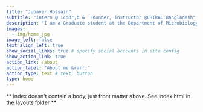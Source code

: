```yaml
---
title: "Jubayer Hossain"
subtitle: "Intern @ icddr,b &  Founder, Instructor @CHIRAL Bangladesh"
description: "I am a Graduate student at the Department of Microbiology at Jagannath University, Dhaka. I am also the founder of CHIRAL Bangladesh, a non-profit organization dedicated to health research to improve lives in Bangladesh."
images:
  - img/home.jpg
image_left: false
text_align_left: true
show_social_links: true # specify social accounts in site config
show_action_link: true
action_link: /about
action_label: "About me &rarr;"
action_type: text # text, button
type: home
---
```


** index doesn't contain a body, just front matter above.
See index.html in the layouts folder **

